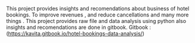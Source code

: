 
This project provides insights and recomendations about business of hotel bookings. To improve revenues , and reduce cancellations and many more things .
This project provides raw file and data analysis using python also insights and recomendations are done in gitbook.
Gitbook : (https://kavita.gitbook.io/hotel-bookings-data-analysis/)
